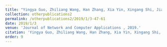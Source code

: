 ```yaml
---
title: "Yingya Guo, Zhiliang Wang, Han Zhang, Xia Yin, Xingang Shi, Jianping Wu: Joint optimization of tasks placement and routing to minimize coflow completion time"
collection: otherpublications2
permalink: /otherpublications2/2019/1/3-47-61
date: 2019/1/3
venue: 'Journal of Network and Computer Applications , 2019.'
citation: 'Yingya Guo, Zhiliang Wang, Han Zhang, Xia Yin, Xingang Shi, Jianping Wu: Joint optimization of tasks placement and routing to minimize coflow completion time, Journal of Network and Computer Applications , 2019, 135: 47-61'
order: 9
---
```

